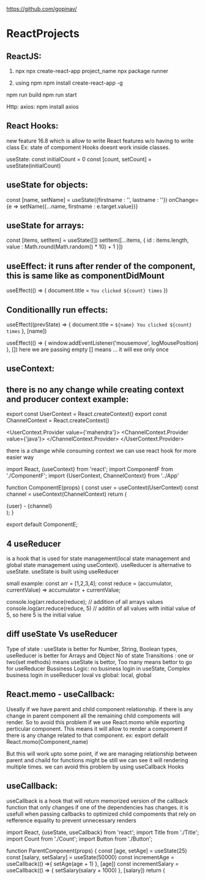 https://github.com/gopinav/
# ReactProjects
ReactJS:
-----------
1. npx
npx create-react-app project_name
npx package runner

2. using npm
npm install create-react-app -g


npm run build
npm run start

Http:
axios: npm install axios

React Hooks:
-------------
new feature 16.8
which is allow to write React features w/o having to write class
Ex: state of compoment
Hooks doesnt work inside classes.

useState:
const initialCount = 0
const [count, setCount] = useState(initialCount)

useState for objects:
----------------------
const [name, setName] = useState({firstname : '', lastname : ''})
onChange={e => setName({...name, firstname : e.target.value})}

useState for arrays:
---------------------
const [items, setItem] = useState([])
setItem([...items, {
            id : items.length,
            value : Math.round(Math.random() * 10) + 1
        }])
		
useEffect: it runs after render of the component, this is same like as componentDidMount
---------------
useEffect(() => {
        document.title = `You clicked ${count} times`
    })		

Conditionallly run effects:
---------------------------
 useEffect((prevState) => {
        document.title = `${name} You clicked ${count} times`
    }, [name])
	
useEffect(() => {
        window.addEventListener('mousemove', logMousePosition)
    }, [])
here we are passing empty [] means ... it will exe only once

useContext:
-----------
there is no any change while creating context and producer context
example:
--------
export const UserContext = React.createContext()
export const ChannelContext = React.createContext()

<UserContext.Provider value={'mahendra'}>
          <ChannelContext.Provider value={'java'}>
            <ComponentC />
          </ChannelContext.Provider>
        </UserContext.Provider>
		
there is a change while consuming context we can use react hook for more easier way

import React, {useContext} from 'react';
import ComponentF from './ComponentF';
import {UserContext, ChannelContext} from '../App'

function ComponentE(props) {
    const user = useContext(UserContext)
    const channel = useContext(ChannelContext)
	 return (
        <div>
                {user} - {channel}
        </div>
    );
}

export default ComponentE;

4 useReducer
---------------
is a hook that is used for state management(local state management and global state management using useContext).
useReducer is alternative to useState.
useState is built using useReducer

small example:
const arr = [1,2,3,4];
const reduce = (accumulator, currentValue) => accumulator + currentValue;

console.log(arr.reduce(reduce); // addition of all arrays values
console.log(arr.reduce(reduce, 5) // additin of all values with initial value of 5, so here 5 is the initial value

diff useState Vs useReducer
---------------------------
Type of state : useState is better for Number, String, Boolean types, useReducer is better for Arrays and Object
No of state Transitions : one or two(set methods) means useState is bettor, Too many means bettor to go for useReducer
Bussiness Logic: no business login in useState, Complex business login in useReducer
loval vs global: local, global

React.memo - useCallback: 
-----------
Useally if we have parent and child component relationship. if there is any change in parent component all the remaining child compoments will render.
So to avoid this problem if we use React.momo while exporting perticular component. This means it will allow to render a compoment if there is any change related to that component.
ex: export defailt React.momo(Component_name)

But this will work upto some point, if we are managing relationship between parent and chaild for functions might be still we can see it will rendering multiple times. we can avoid this problem by using useCallback Hooks

useCallback:
-------------
useCallback is a hook that will return memorized version of the callback function that only changes if one of the dependencies has changes.
it is usefull when passing callbacks to optimized child compoments that rely on refference equality to prevent unnecessary renders

import React, {useState, useCallback} from 'react';
import Title from './Title';
import Count from './Count';
import Button from './Button';

function ParentComponent(props) {
    const [age, setAge] = useState(25)
    const [salary, setSalary] = useState(50000)
    const incrementAge = useCallback(() =>{
        setAge(age + 1)
    }, [age])
    const incrementSalary = useCallback(() => {
        setSalary(salary + 1000)
    }, [salary]) 
    return (
        <div>
            <Title />
            <Count text = "Age" count= {age} />
            <Button handleClick={incrementAge}>Increase Age </Button>
            <Count text = "Salary" count= {salary} />
            <Button handleClick={incrementSalary}>Increase Salary </Button>
        </div>
    );
}


useMemo:
--------
const isEven = useMemo(() => {
        let i = 0
        while (i < 2000000000) i++
        return countOne % 2 == 0
    }, [countOne])
	
This useMemo will render fater for some other events otherthan this isEven, b4 it will entire component taking more time for rendering.

useRef
---------
we can define a variables which are shared local in component. and also we can use useRef for making focus on input fields

const intervalRef = useRef()

const inputRef = useRef(null)


Custom Hooks:
-------------
A custom hook is a java function whose name start with use.
A custom hooks also called other hooks if required.

react-router-dom
--------------------
DOM bindings for React Router.

Installation
Using npm:

$ npm install --save react-router-dom
Then with a module bundler like webpack, use as you would anything else:

// using ES6 modules
import { BrowserRouter, Route, Link } from "react-router-dom";
 
// using CommonJS modules
const BrowserRouter = require("react-router-dom").BrowserRouter;
const Route = require("react-router-dom").Route;
const Link = require("react-router-dom").Link;

The UMD build is also available on unpkg:

<script src="https://unpkg.com/react-router-dom/umd/react-router-dom.min.js"></script> 

https://react-redux.js.org/api/connect

connect() Parameters
connect accepts four different parameters, all optional. By convention, they are called:

mapStateToProps?: Function
mapDispatchToProps?: Function | Object
mergeProps?: Function
options?: Object


React Redux(redux is a library we can integrate this to any ui frameworks like angular, react, velacity ...)
---------------
Redux is a predictable state container for java script apps.(manage the state of your application in a predictable way, redux will help you)
1. redux is javascript application
2. redux is a state container ( to manage state between component)
3. redux is a predictable  
Redux stores and manage the state(state of component) of your applications

Note: we can manaste state between component using React Context or useContext + useReducer (hook). but Redux 1.0 has released in 2015 when there is know context, useContext, useReducer. 

React Redux pakages
--------------------
react-redux 

create redux application:
Create application folder and exe following cmd, it will initialize a package.json file with default values.
 
>npm init --yes 

> npm install redux (it will install redux library)

create index.js file and write console.log 

in terminal run following cmd for exe application
>node index

we can see the log statement in terminal


Three core concepts:
--------------------
A Store that holds the state of your application
an Action that describes the changes in the state of the application.
a Reduce which actually carries out the state transition depending on the action.

Three principales:
--------------------
1. The state of your whole application is stored in the object tree within a single store: Maintain our application state in single object which would managed by the redux store.
2. the only way to change in state is to emit an action, an object describing what happened: to update the state of your app, you need to let Redux know about that with an action.
3. to specify how the state tree is transformed by actions, you write pure reducers:
reducer - (prevState, acton) => newState

     javascript app ---- dispatch ------> Action ---------------> Reducer ------------> Redux Store (State) ----- subscribe ------> javascript app 
	 
Actions:
--------
Actions are the only way to your application to interact with store
Carry some information from your app to redux store.
Actions are plain js
Have a type property that indicates the type of action being performed. The type property tipically defined as string constants

Reducers:
------------
Specify how the app's state changes in response to actions sent to the store.

Reducer is a function that accepts state and action arguments, and returns the next state of the your application.
Ex: (prevState, action) => newState

Redux Store:
-------------
One store for entire application
Responsibilities:
----------------
1. Holds application state
2. Allow access to state via getStore()
3. Allow state to be updated via dispatch(action)
4. Registers listeners via subscribe(listener)
4. Handles unregistering of listeners via function return by subscribe(listener)

Example:
------------
const redux = require('redux')
const createStore = redux.createStore
const combineReducers = redux.combineReducers

console.log("react redux")

const BUY_CAKE = 'BUY_CAKE'
const BUY_ICE_CREAM = 'BUY_ICE_CREAM'

// action is an object of type parameter atleast, rest of the parameters are upto user choise.
function buyCake(){
    return {
        type : BUY_CAKE,
        info : 'first redux application'
    }
}
function buyIceCream(){
    return {
        type : BUY_ICE_CREAM,
        info : 'first redux application'
    }
}

const initialState = {
    numOfCakes : 10,
    numOfIceCreams : 20
}

const initialCakeState = {
    numOfCakes : 10
}

const initialIceCreamState = {
    numOfIceCreams : 20
}


// const reducer = (state = initialState, action) =>{
//     switch(action.type) {
//         case 'BUY_CAKE': return {
//             ...state,
//             numOfCakes : state.numOfCakes - 1
//         }
//         case 'BUY_ICE_CREAM': return {
//             ...state,
//             numOfIceCreams : state.numOfIceCreams - 1
//         }
//         default: return state
//     }
// }

const cakeReducer = (state = initialCakeState, action) =>{
    switch(action.type) {
        case 'BUY_CAKE': return {
            ...state,
            numOfCakes : state.numOfCakes - 1
        }
        default: return state
    }
}
const iceCreamReducer = (state = initialIceCreamState, action) =>{
    switch(action.type) {
        case 'BUY_ICE_CREAM': return {
            ...state,
            numOfIceCreams : state.numOfIceCreams - 1
        }
        default: return state
    }
}

const rootReducer = combineReducers({
    cake : cakeReducer,
    iceCream : iceCreamReducer
})
const store = createStore(rootReducer)
console.log("intial state:",store.getState())
const unsubscribe = store.subscribe(() => console.log('update store:', store.getState(rootReducer.cake)))
store.dispatch(buyCake())
store.dispatch(buyCake())
store.dispatch(buyCake())
store.dispatch(buyIceCream())
store.dispatch(buyIceCream())
store.dispatch(buyIceCream())

//multiple reducers
// const cakeStore = createStore(cakeReducer)
// console.log("intial cake state:",cakeStore.getState())
// const cakeUnsubscribe = cakeStore.subscribe(() => console.log('update cake store:', cakeStore.getState()))
// cakeStore.dispatch(buyCake())
// cakeStore.dispatch(buyCake())
// cakeStore.dispatch(buyCake())
// cakeUnsubscribe()
// const iceCreamStore = createStore(iceCreamReducer)
// console.log("intial ice cream state:",iceCreamStore.getState())
// const iceCreamUnsubscribe = iceCreamStore.subscribe(() => console.log('update ice cream store:', iceCreamStore.getState()))
// iceCreamStore.dispatch(buyIceCream())
// iceCreamStore.dispatch(buyIceCream())
// iceCreamStore.dispatch(buyIceCream())

// iceCreamUnsubscribe()

Middleware:
---------------
is the suggested way to extend redux with custom functionality.
provides a third party extension point between dispatching an action, and the moment it reaches the reducer.
Use middleware for logging, crash reporting, performing ashynchronous tasks etc.

npm install redux-logger
 
 
Asynchronous Actions:
----------------------
As soon as an action was dispatched, the state state was immediately updated.

Asynchronous Action creators:
-----------------------------
Axios
-----
Request to an API end point

redux-thunk: basically middleware library 
------------
Define Async action creators
Middleware

npm install axios redux-thunk

After creating react redux application:
------------------------------------------
npm install redux react-redux

npm install --save redux-devtools-extension
 

Redirect:
https://reactgo.com/react-router-redirection/

npm install --save react-router

import { Router, Route, browserHistory } from 'react-router'
window.sessionStorage.setItem('sum', sum)
